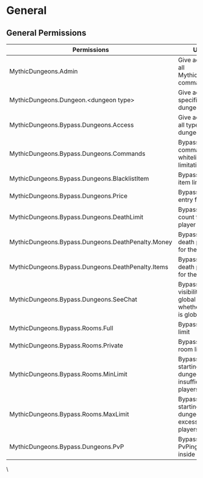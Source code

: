 # General

## General Permissions

| Permissions                                       | Usage                                                                              |
| ------------------------------------------------- | ---------------------------------------------------------------------------------- |
| MythicDungeons.Admin                              | Give access to all MythicDungeons commands                                         |
| MythicDungeons.Dungeon.\<dungeon type>            | Give access to specified type of dungeon                                           |
| MythicDungeons.Bypass.Dungeons.Access             | Give access to all type of dungeons                                                |
| MythicDungeons.Bypass.Dungeons.Commands           | Bypass command whitelist limitation                                                |
| MythicDungeons.Bypass.Dungeons.BlacklistItem      | Bypass blacklist item limitation                                                   |
| MythicDungeons.Bypass.Dungeons.Price              | Bypass dungeon entry fee                                                           |
| MythicDungeons.Bypass.Dungeons.DeathLimit         | Bypass death count for the player                                                  |
| MythicDungeons.Bypass.Dungeons.DeathPenalty.Money | Bypass money death penalty for the player                                          |
| MythicDungeons.Bypass.Dungeons.DeathPenalty.Items | Bypass item death penalty for the player                                           |
| MythicDungeons.Bypass.Dungeons.SeeChat            | Bypass limit of visibility of global chat and whether the chat is globally visible |
| MythicDungeons.Bypass.Rooms.Full                  | Bypass full room limit                                                             |
| MythicDungeons.Bypass.Rooms.Private               | Bypass private room limit                                                          |
| MythicDungeons.Bypass.Rooms.MinLimit              | Bypass limit of starting dungeon with insufficient players                         |
| MythicDungeons.Bypass.Rooms.MaxLimit              | Bypass limit of starting dungeon with excessive players                            |
| MythicDungeons.Bypass.Dungeons.PvP                | Bypass limit of PvPing players inside dungeon                                      |

\
